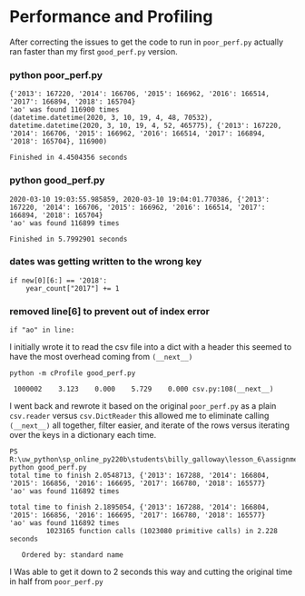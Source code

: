 # Performance and Profiling
After correcting the issues to get the code to run in `poor_perf.py` actually ran faster than my first `good_perf.py` version.

### python poor_perf.py  
```
{'2013': 167220, '2014': 166706, '2015': 166962, '2016': 166514, '2017': 166894, '2018': 165704}
'ao' was found 116900 times
(datetime.datetime(2020, 3, 10, 19, 4, 48, 70532), datetime.datetime(2020, 3, 10, 19, 4, 52, 465775), {'2013': 167220, '2014': 166706, '2015': 166962, '2016': 166514, '2017': 166894, '2018': 165704}, 116900)

Finished in 4.4504356 seconds
```

### python good_perf.py
```
2020-03-10 19:03:55.985859, 2020-03-10 19:04:01.770386, {'2013': 167220, '2014': 166706, '2015': 166962, '2016': 166514, '2017': 166894, '2018': 165704}
'ao' was found 116899 times

Finished in 5.7992901 seconds
```
### dates was getting written to the wrong key
```
if new[0][6:] == '2018':
    year_count["2017"] += 1
```
### removed line[6] to prevent out of index error
```
if "ao" in line:
```

I initially wrote it to read the csv file into a dict with a header this seemed to have the most overhead coming from `(__next__)`

`python -m cProfile good_perf.py`
```
 1000002    3.123    0.000    5.729    0.000 csv.py:108(__next__)
```
I went back and rewrote it based on the original `poor_perf.py` as a plain `csv.reader` versus `csv.DictReader` this allowed me to eliminate calling `(__next__)` all together, 
filter easier, and iterate of the rows versus iterating over the keys in a dictionary each time. 

```
PS R:\uw_python\sp_online_py220b\students\billy_galloway\lesson_6\assignment> python good_perf.py
total time to finish 2.0548713, {'2013': 167288, '2014': 166804, '2015': 166856, '2016': 166695, '2017': 166780, '2018': 165577}
'ao' was found 116892 times

total time to finish 2.1895054, {'2013': 167288, '2014': 166804, '2015': 166856, '2016': 166695, '2017': 166780, '2018': 165577}
'ao' was found 116892 times
         1023165 function calls (1023080 primitive calls) in 2.228 seconds

   Ordered by: standard name
```
I Was able to get it down to 2 seconds this way and cutting the original time in half from `poor_perf.py`